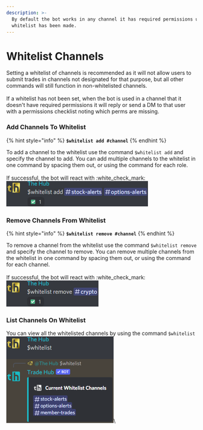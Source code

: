 ```yaml
---
description: >-
  By default the bot works in any channel it has required permissions unless a
  whitelist has been made.
---
```


# Whitelist Channels

Setting a whitelist of channels is recommended as it will not allow users to submit trades in channels not designated for that purpose, but all other commands will still function in non-whitelisted channels.\
\
If a whitelist has not been set, when the bot is used in a channel that it doesn't have required permissions it will reply or send a DM to that user with a permissions checklist noting which perms are missing.

### Add Channels To Whitelist

{% hint style="info" %}
**`$whitelist add #channel`**
{% endhint %}

To add a channel to the whitelist use the command `$whitelist add` and specify the channel to add. You can add multiple channels to the whitelist in one command by spacing them out, or using the command for each role.\
\
If successful, the bot will react with :white\_check\_mark:\
![](<../../.gitbook/assets/image (27).png>)

### Remove Channels From Whitelist

{% hint style="info" %}
**`$whitelist remove #channel`**
{% endhint %}

To remove a channel from the whitelist use the command `$whitelist remove` and specify the channel to remove. You can remove multiple channels from the whitelist in one command by spacing them out, or using the command for each channel.\
\
If successful, the bot will react with :white\_check\_mark:\
![](<../../.gitbook/assets/image (92).png>)

### List Channels On Whitelist

You can view all the whitelisted channels by using the command `$whitelist`![](<../../.gitbook/assets/image (24).png>)\
